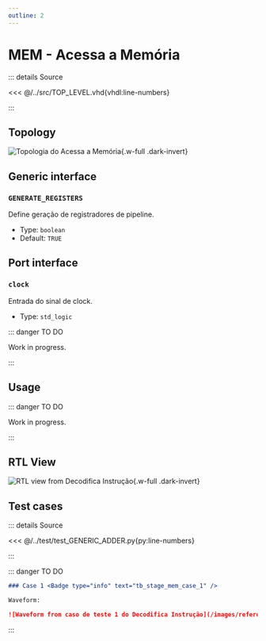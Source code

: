 ```yaml
---
outline: 2
---
```


# MEM - Acessa a Memória

::: details Source <a href="https://github.com/pfeinsper/24a-CTI-RISCV/blob/main/src/STAGE_MEM.vhd" target="blank" style="float:right"><Badge type="tip" text="STAGE_MEM.vhd &boxbox;" /></a>

<<< @/../src/TOP_LEVEL.vhd{vhdl:line-numbers}

:::

## Topology

![Topologia do Acessa a Memória](/images/reference/components/stage_mem.drawio.svg){.w-full .dark-invert}

## Generic interface

### `GENERATE_REGISTERS` <Badge type="tip" text="GENERIC" />

Define geração de registradores de pipeline.

- Type: `boolean `
- Default: `TRUE`

## Port interface

### `clock` <Badge type="warning" text="INPUT" />

Entrada do sinal de clock.

- Type: `std_logic`

::: danger TO DO

Work in progress.

:::

## Usage

::: danger TO DO

Work in progress.

:::

## RTL View

![RTL view from Decodifica Instrução](/images/reference/components/stage_mem_netlist.svg){.w-full .dark-invert}

## Test cases

::: details Source <a href="https://github.com/pfeinsper/24a-CTI-RISCV/blob/main/test/test_STAGE_MEM.py" target="blank" style="float:right"><Badge type="tip" text="test_STAGE_MEM.py &boxbox;" /></a>

<<< @/../test/test_GENERIC_ADDER.py{py:line-numbers}

:::

::: danger TO DO

```md
### Case 1 <Badge type="info" text="tb_stage_mem_case_1" />

Waveform:

![Waveform from caso de teste 1 do Decodifica Instrução](/images/reference/components/tb_stage_mem_case_1.svg){.w-full .dark-invert}
```

:::
